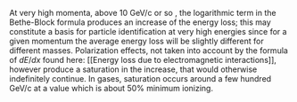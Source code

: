 At very high momenta, above 10 GeV/c or so , the logarithmic term in the Bethe-Block formula produces an increase of the energy loss; this may constitute a basis for particle identification at very high energies since for a given momentum the average energy loss will be slightly different for different masses. Polarization effects, not taken into account by the formula of $dE/dx$ found here: [[Energy loss due to electromagnetic interactions]], however produce a saturation in the increase, that would otherwise indefinitely continue. In gases, saturation occurs around a few hundred GeV/c at a value which is about 50% minimum ionizing.